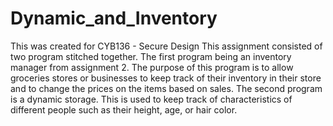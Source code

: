 # Dynamic_and_Inventory
This was created for CYB136 - Secure Design
This assignment consisted of two program stitched together. The first program being an inventory manager from assignment 2. 
The purpose of this program is to allow groceries stores or businesses to keep track of their inventory in their store and to change the prices on the items based on sales. 
The second program is a dynamic storage. This is used to keep track of characteristics of different people such as their height, age, or hair color.
